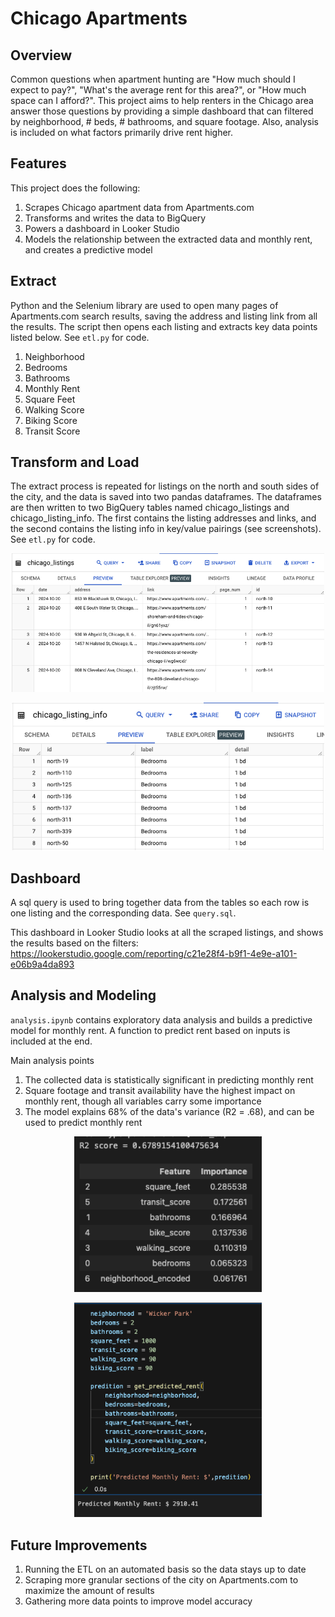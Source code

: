 # Chicago Apartments

## Overview

Common questions when apartment hunting are "How much should I expect to pay?", "What's the average rent for this area?", or "How much space can I afford?". This project aims to help renters in the Chicago area answer those questions by providing a simple dashboard that can filtered by neighborhood, # beds, # bathrooms, and square footage. Also, analysis is included on what factors primarily drive rent higher.

## Features
This project does the following:

1. Scrapes Chicago apartment data from Apartments.com
2. Transforms and writes the data to BigQuery
3. Powers a dashboard in Looker Studio
4. Models the relationship between the extracted data and monthly rent, and creates a predictive model

## Extract

Python and the Selenium library are used to open many pages of Apartments.com search results, saving the address and listing link from all the results. The script then opens each listing and extracts key data points listed below. See `etl.py` for code.

1. Neighborhood
2. Bedrooms
3. Bathrooms
4. Monthly Rent
5. Square Feet
6. Walking Score
7. Biking Score
8. Transit Score

## Transform and Load

The extract process is repeated for listings on the north and south sides of the city, and the data is saved into two pandas dataframes. The dataframes are then written to two BigQuery tables named chicago_listings and chicago_listing_info. The first contains the listing addresses and links, and the second contains the listing info in key/value pairings (see screenshots). See `etl.py` for code.

<p align="center">
  <img src="images/chicago_listings.png" alt="chicago_listings" width="500"/>
</p>

<p align="center">
  <img src="images/chicago_listing_info.png" alt="chicago_listing_info" width="500"/>
</p>

## Dashboard

A sql query is used to bring together data from the tables so each row is one listing and the corresponding data. See `query.sql`.

This dashboard in Looker Studio looks at all the scraped listings, and shows the results based on the filters: https://lookerstudio.google.com/reporting/c21e28f4-b9f1-4e9e-a101-e06b9a4da893

## Analysis and Modeling

`analysis.ipynb` contains exploratory data analysis and builds a predictive model for monthly rent. A function to predict rent based on inputs is included at the end.

Main analysis points
1. The collected data is statistically significant in predicting monthly rent
2. Square footage and transit availability have the highest impact on monthly rent, though all variables carry some importance
3. The model explains 68% of the data's variance (R2 = .68), and can be used to predict monthly rent

<p align="center">
  <img src="images/model_features.png" alt="model_features" width="300"/>
</p>

<p align="center">
  <img src="images/wicker_park_prediction.png" alt="wicker_park_prediction" width="300"/>
</p>

## Future Improvements

1. Running the ETL on an automated basis so the data stays up to date
2. Scraping more granular sections of the city on Apartments.com to maximize the amount of results
3. Gathering more data points to improve model accuracy